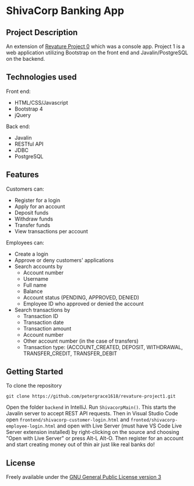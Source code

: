 # ShivaCorp Banking App

## Project Description
An extension of [Revature Project 0](https://github.com/petergrace1618/revature-project-0.git) which was a console app. Project 1 is a web application utilizing Bootstrap on the front end and Javalin/PostgreSQL on the backend.

## Technologies used
Front end:
- HTML/CSS/Javascript
- Bootstrap 4
- jQuery

Back end:
- Javalin
- RESTful API
- JDBC
- PostgreSQL

## Features
Customers can: 
- Register for a login
- Apply for an account
- Deposit funds
- Withdraw funds
- Transfer funds
- View transactions per account

Employees can:
- Create a login
- Approve or deny customers' applications
- Search accounts by 
  - Account number
  - Username
  - Full name
  - Balance
  - Account status (PENDING, APPROVED, DENIED)
  - Employee ID who approved or denied the account
- Search transactions by
  - Transaction ID
  - Transaction date
  - Transaction amount
  - Account number
  - Other account number (in the case of transfers)
  - Transaction type: (ACCOUNT_CREATED, DEPOSIT, WITHDRAWAL, TRANSFER_CREDIT, TRANSFER_DEBIT

## Getting Started
To clone the repository
```
git clone https://github.com/petergrace1618/revature-project1.git
```
Open the folder `backend` in IntelliJ. Run `ShivacorpMain()`. This starts the Javalin server to accept REST API requests. Then in Visual Studio Code open `frontend/shivacorp-customer-login.html` and `fronted/shivacorp-employee-login.html` and open with Live Server (must have VS Code Live Server extension installed) by right-clicking on the source and choosing "Open with Live Server" or press Alt-L Alt-O. Then register for an account and start creating money out of thin air just like real banks do!

## License
Freely available under the [GNU General Public License version 3](https://opensource.org/licenses/GPL-3.0)

